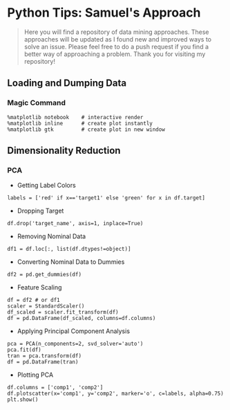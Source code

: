 # Python Tips: Samuel's Approach

> Here you will find a repository of data mining approaches. These approaches will be updated as I found new and improved ways to solve an issue. Please feel free to do a push request if you find a better way of approaching a problem. Thank you for visiting my repository!


## Loading and Dumping Data

### Magic Command
```
%matplotlib notebook	# interactive render
%matplotlib inline		# create plot instantly
%matplotlib gtk			# create plot in new window
```

## Dimensionality Reduction

### PCA

- Getting Label Colors

```
labels = ['red' if x=='target1' else 'green' for x in df.target]
```

- Dropping Target

```
df.drop('target_name', axis=1, inplace=True)
```

- Removing Nominal Data

```
df1 = df.loc[:, list(df.dtypes!=object)]
```

- Converting Nominal Data to Dummies

```
df2 = pd.get_dummies(df)
```

- Feature Scaling

```
df = df2 # or df1
scaler = StandardScaler()
df_scaled = scaler.fit_transform(df)
df = pd.DataFrame(df_scaled, columns=df.columns)
```

- Applying Principal Component Analysis

```
pca = PCA(n_components=2, svd_solver='auto')
pca.fit(df)
tran = pca.transform(df)
df = pd.DataFrame(tran)
```

- Plotting PCA

```
df.columns = ['comp1', 'comp2']
df.plotscatter(x='comp1', y='comp2', marker='o', c=labels, alpha=0.75)
plt.show()
```
